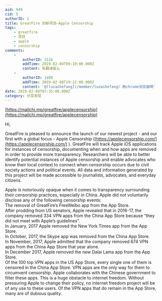```yaml
---
aid: 949
cid: 5
authorID: 1
title: GreatFire 的新项目—Apple Censorship
tags:
    - greatfire
    - 项目
    - apple
    - censorship
comments:
    -
        authorID: 1516
        addTime: 2019-02-04T09:19:00.000Z
        content: 有翻译版么
    -
        authorID: 1408
        addTime: 2019-02-08T19:22:00.000Z
        content: '@[luzaihefang](/member/luzaihefang) 用chrome浏览器啊'
date: 2019-02-04T07:35:00.000Z
category: 分享发现
---
```


[https://mailchi.mp/greatfire/applecensorship](https://mailchi.mp/greatfire/applecensorship)

Hi,

GreatFire is pleased to announce the launch of our newest project - and our first with a global focus - Apple Censorship ([https://applecensorship.com/](https://applecensorship.com/) ). GreatFire will track Apple iOS applications for instances of censorship, documenting when and how apps are removed in order to provide more transparency. Researchers will be able to better identify potential instances of Apple censorship and enable advocates who know their local context to connect when censorship occurs due to civil society actions and political events. All data and information generated by this project will be made accessible to journalists, advocates, and everyday citizens.

Apple is notoriously opaque when it comes to transparency surrounding their censorship practices, especially in China. Apple did not voluntarily disclose any of the following censorship events:  
The removal of GreatFire’s FreeWeibo app from the App Store.  
After prodding from US senators, Apple revealed that in 2016-17, the company removed 334 VPN apps from the China App Store because “they did not meet with Apple’s guidelines”.  
In January, 2017 Apple removed the New York Times app from the App Store.  
In October, 2017, the Skype app was removed from the China App Store.  
In November, 2017, Apple admitted that the company removed 674 VPN apps from the China App Store that year alone.  
In December 2017, Apple removed the new Dalai Lama app from the App Store.  
Of the 100 top VPN apps in the US App Store, every single one of them is censored in the China App Store. VPN apps are the only way for them to circumvent censorship. Apple collaborates with the Chinese government to filter these apps. This is a huge obstacle to internet freedom. Without pressuring Apple to change their policy, no internet freedom project will be of any use to these users. Of the VPN apps that do remain in the App Store, many are of dubious quality.
